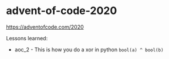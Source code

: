 # advent-of-code-2020
https://adventofcode.com/2020

Lessons learned:
* aoc_2 - This is how you do a xor in python `bool(a) ^ bool(b)`

